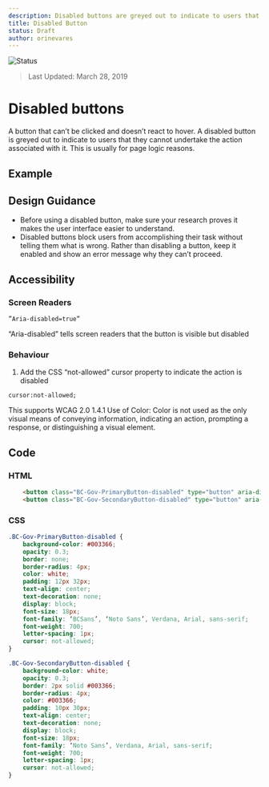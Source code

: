 ```yaml
---
description: Disabled buttons are greyed out to indicate to users that they cannot undertake the action associated with it.
title: Disabled Button
status: Draft
author: orinevares
---
```


![Status](https://img.shields.io/badge/Recommended-Draft-orange.svg)
> Last Updated: March 28, 2019

# Disabled buttons

A button that can’t be clicked and doesn’t react to hover. A disabled button is greyed out to indicate to users that they cannot undertake the action associated with it. This is usually for page logic reasons.

## Example

<component-preview path="components/disabled_button/sample.html" height="200px" width="800px"> </component-preview>

## Design Guidance

* Before using a disabled button, make sure your research proves it makes the user interface easier to understand.
* Disabled buttons block users from accomplishing their task without telling them what is wrong. Rather than disabling a button, keep it enabled and show an error message why they can’t proceed. 

## Accessibility

### Screen Readers

` ”Aria-disabled=true” `

“Aria-disabled” tells screen readers that the button is visible but disabled

### Behaviour
1. Add the CSS “not-allowed” cursor property to indicate the action is disabled

`cursor:not-allowed;`

This supports WCAG 2.0 1.4.1 Use of Color: Color is not used as the only visual means of conveying information, indicating an action, prompting a response, or distinguishing a visual element.

## Code

### HTML

```html
    <button class="BC-Gov-PrimaryButton-disabled" type="button" aria-disabled="true" name="button" disabled>Submit</button>
    <button class="BC-Gov-SecondaryButton-disabled" type="button" aria-disabled="true" name="button" disabled>Cancel</button>
```

### CSS

```css
.BC-Gov-PrimaryButton-disabled {
    background-color: #003366;
    opacity: 0.3;
    border: none;
    border-radius: 4px;
    color: white;
    padding: 12px 32px;
    text-align: center;
    text-decoration: none;
    display: block;
    font-size: 18px;
    font-family: ‘BCSans’, ‘Noto Sans’, Verdana, Arial, sans-serif;
    font-weight: 700;
    letter-spacing: 1px;
    cursor: not-allowed;
}

.BC-Gov-SecondaryButton-disabled {
    background-color: white;
    opacity: 0.3;
    border: 2px solid #003366;
    border-radius: 4px;
    color: #003366;
    padding: 10px 30px;
    text-align: center;
    text-decoration: none;
    display: block;
    font-size: 18px;
    font-family: ‘Noto Sans’, Verdana, Arial, sans-serif;
    font-weight: 700;
    letter-spacing: 1px;
    cursor: not-allowed;
}

```
